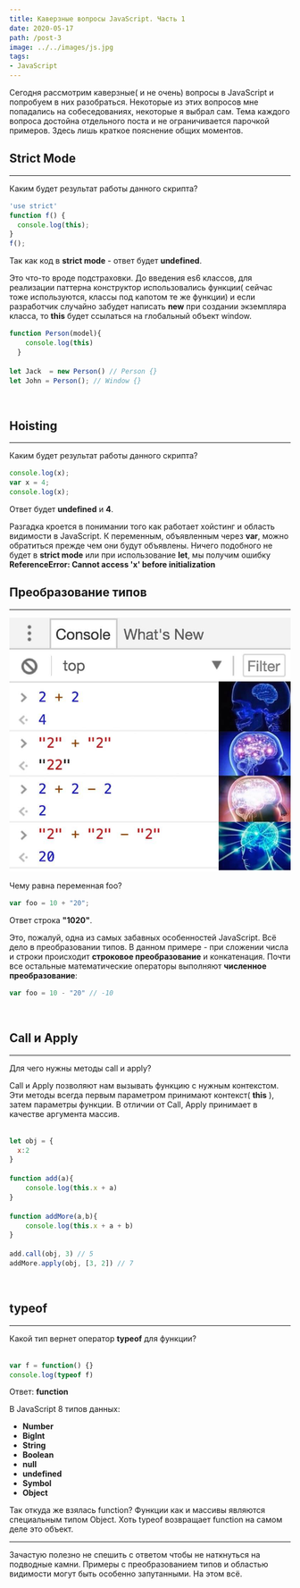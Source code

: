 ```yaml
---
title: Каверзные вопросы JavaScript. Часть 1
date: 2020-05-17
path: /post-3
image: ../../images/js.jpg
tags: 
- JavaScript
---
```


Сегодня рассмотрим каверзные( и не очень) вопросы в JavaScript и попробуем в них разобраться. Некоторые из этих вопросов мне попадались на собеседованиях, некоторые я выбрал сам. Тема каждого вопроса достойна отдельного поста и не ограничивается парочкой примеров. Здесь лишь краткое пояснение общих моментов. 

## Strict Mode
___
Каким будет результат работы данного скрипта?
```javascript
'use strict'
function f() {
  console.log(this);
}
f();
```

Так как код в **strict mode** - ответ будет **undefined**.

Это что-то вроде подстраховки. До введения es6 классов, для реализации паттерна конструктор использовались функции( сейчас тоже используются, классы под капотом те же функции) и если разработчик случайно забудет написать **new** при создании экземпляра класса, то **this** будет ссылаться на глобальный объект window.  

```javascript
function Person(model){
    console.log(this)
  }

let Jack  = new Person() // Person {}
let John = Person(); // Window {}
```
<br />


## Hoisting
___
Каким будет результат работы данного скрипта?
```javascript
console.log(x);
var x = 4;
console.log(x);
```

Ответ будет **undefined** и **4**. 

Разгадка кроется в понимании того как работает хойстинг и область видимости в JavaScript. К переменным, объявленным через **var**, можно обратиться прежде чем они будут объявлены.
Ничего подобного не будет в **strict mode** или при использование **let**, мы получим ошибку **ReferenceError: Cannot access 'x' before initialization**


## Преобразование типов
___
![js meme](../../images/meme.jpg)

 Чему равна переменная foo?
```javascript
var foo = 10 + "20";
```
Ответ строка **"1020"**.

Это, пожалуй, одна из самых забавных особенностей JavaScript. Всё дело в преобразовании типов.
В данном примере - при сложении числа и строки происходит **строковое преобразование** и конкатенация. Почти все остальные математические операторы выполняют **численное преобразование**:
```js
var foo = 10 - "20" // -10
```
<br/>

## Call и Apply
___
Для чего нужны методы call и apply?

Call и Apply позволяют нам вызывать функцию с нужным контекстом.
Эти методы всегда первым параметром принимают контекст( **this** ),  затем  параметры функции. В отличии от Call,  Apply принимает в качестве аргумента массив.
```javascript

let obj = {
  x:2
}

function add(a){
    console.log(this.x + a)
}

function addMore(a,b){
    console.log(this.x + a + b)
}

add.call(obj, 3) // 5
addMore.apply(obj, [3, 2]) // 7

```
<br/>

## typeof
___
Какой тип вернет оператор **typeof** для функции?
```javascript

var f = function() {}
console.log(typeof f)

```
Ответ: **function**

В JavaScript 8 типов данных:
* **Number**
* **BigInt**
* **String**
* **Boolean**
* **null**
* **undefined**
* **Symbol**
* **Object**

Так откуда же взялась function?
Функции как и массивы являются специальным типом Object. 
Хоть typeof возвращает function на самом деле это объект. 
___

Зачастую полезно не спешить с ответом чтобы не наткнуться на подводные камни. Примеры с преобразованием типов и областью видимости могут быть особенно запутанными. На этом всё.  
